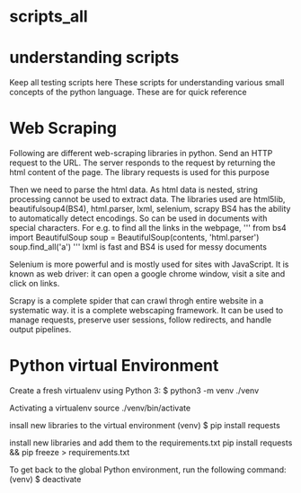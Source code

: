 # scripts_all

# understanding scripts

Keep all testing scripts here
These scripts for understanding various small concepts of the python language.
These are for quick reference

# Web Scraping

Following are different web-scraping libraries in python.
Send an HTTP request to the URL.
The server responds to the request by returning the html content of the page.
The library requests is used for this purpose

Then we need to parse the html data.
As html data is nested, string processing cannot be used to extract data.
The libraries used are html5lib, beautifulsoup4(BS4), html.parser,  lxml, selenium, scrapy
BS4 has the ability to automatically detect encodings.
So can be used in documents with special characters.
For e.g. to find all the links in the webpage,
'''
from bs4 import BeautifulSoup
soup = BeautifulSoup(contents, 'html.parser')
soup.find_all('a')
'''
lxml is fast and BS4 is used for messy documents

Selenium is more powerful and is mostly used for sites with JavaScript.
It is known as web driver: it can open a google chrome window, visit a site and click on links.

Scrapy is a complete spider that can crawl throgh entire website in a systematic way.
it is a complete webscaping framework. It can be used to manage requests, 
preserve user sessions, follow redirects, and handle output pipelines.

# Python virtual Environment

Create a fresh virtualenv using Python 3:
$ python3 -m venv ./venv

Activating a virtualenv 
source ./venv/bin/activate

insall new libraries to the virtual environment 
(venv) $ pip install requests

install new libraries and add them to the requirements.txt
pip install requests && pip freeze > requirements.txt

To get back to the global Python environment, run the following command:
(venv) $ deactivate